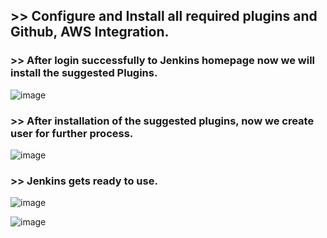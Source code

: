 ## >> Configure and Install all required plugins and Github, AWS Integration.

### >> After login successfully to Jenkins homepage now we will install the suggested Plugins.

![image](https://github.com/howdycloudyarsh/TIF_Sprint1/assets/133496386/ef05e99c-13f9-42a9-ac15-f2fde6ea1b2e)

### >> After installation of the suggested plugins, now we create user for further process.

![image](https://github.com/howdycloudyarsh/TIF_Sprint1/assets/133496386/ea11f807-fb59-48fc-a8e2-935c20a94cee)

### >> Jenkins gets ready to use.

![image](https://github.com/howdycloudyarsh/TIF_Sprint1/assets/133496386/c4088cba-1e78-4855-9e3b-ac09b6d9f665)


![image](https://github.com/howdycloudyarsh/TIF_Sprint1/assets/133496386/c866a81b-f822-4f60-b085-bfd5c809157e)

